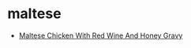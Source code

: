 # maltese

 * [Maltese Chicken With Red Wine And Honey Gravy](index/m/maltese-chicken-with-red-wine-and-honey-gravy-106485.json)
